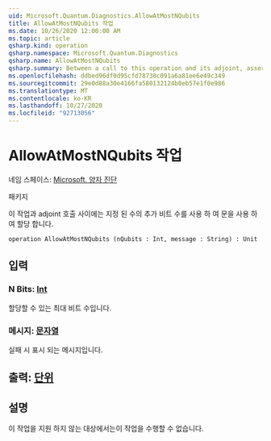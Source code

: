 ```yaml
---
uid: Microsoft.Quantum.Diagnostics.AllowAtMostNQubits
title: AllowAtMostNQubits 작업
ms.date: 10/26/2020 12:00:00 AM
ms.topic: article
qsharp.kind: operation
qsharp.namespace: Microsoft.Quantum.Diagnostics
qsharp.name: AllowAtMostNQubits
qsharp.summary: Between a call to this operation and its adjoint, asserts that at most a given number of additional qubits are allocated with using statements.
ms.openlocfilehash: ddbed96df0d95cfd78730c091a6a81ee6e49c349
ms.sourcegitcommit: 29e0d88a30e4166fa580132124b0eb57e1f0e986
ms.translationtype: MT
ms.contentlocale: ko-KR
ms.lasthandoff: 10/27/2020
ms.locfileid: "92713056"
---
```

# <a name="allowatmostnqubits-operation"></a>AllowAtMostNQubits 작업

네임 스페이스: [Microsoft. 양자 진단](xref:Microsoft.Quantum.Diagnostics)

패키지 [](https://nuget.org/packages/)


이 작업과 adjoint 호출 사이에는 지정 된 수의 추가 비트 수를 사용 하 여 문을 사용 하 여 할당 합니다.

```qsharp
operation AllowAtMostNQubits (nQubits : Int, message : String) : Unit
```


## <a name="input"></a>입력

### <a name="nqubits--int"></a>N Bits: [Int](xref:microsoft.quantum.lang-ref.int)

할당할 수 있는 최대 비트 수입니다.


### <a name="message--string"></a>메시지: [문자열](xref:microsoft.quantum.lang-ref.string)

실패 시 표시 되는 메시지입니다.



## <a name="output--unit"></a>출력: [단위](xref:microsoft.quantum.lang-ref.unit)



## <a name="remarks"></a>설명

이 작업을 지원 하지 않는 대상에서는이 작업을 수행할 수 없습니다.